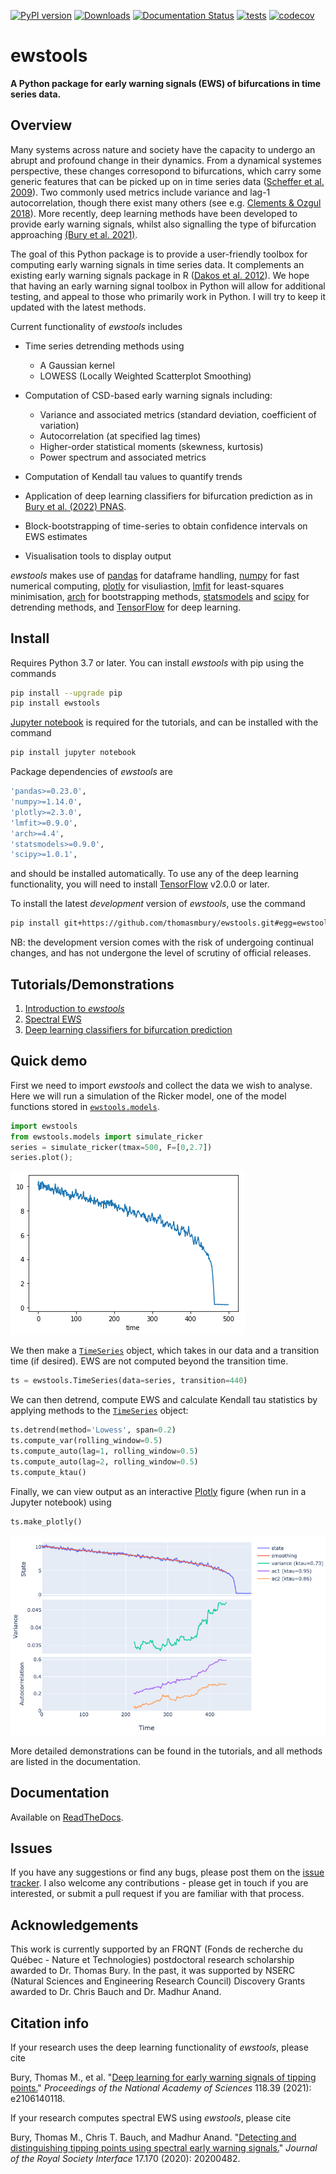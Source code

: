 [![PyPI version](https://badge.fury.io/py/ewstools.svg)](https://badge.fury.io/py/ewstools)
[![Downloads](https://pepy.tech/badge/ewstools)](https://pepy.tech/project/ewstools)
[![Documentation Status](https://readthedocs.org/projects/ewstools/badge/?version=latest)](https://ewstools.readthedocs.io/en/latest/?badge=latest)
[![tests](https://github.com/ThomasMBury/ewstools/actions/workflows/tests.yml/badge.svg?branch=main)](https://github.com/ThomasMBury/ewstools/actions/workflows/tests.yml)
[![codecov](https://codecov.io/gh/ThomasMBury/ewstools/branch/main/graph/badge.svg?token=Q5LGRV6TLF)](https://codecov.io/gh/ThomasMBury/ewstools)

# ewstools
**A Python package for early warning signals (EWS) of bifurcations in time series data.**

## Overview

Many systems across nature and society have the capacity to undergo an abrupt and profound change in their dynamics. From a dynamical systemes perspective, these changes corresopond to bifurcations, which carry some generic features that can be picked up on in time series data ([Scheffer et al. 2009](https://www.nature.com/articles/nature08227)). Two commonly used metrics include variance and lag-1 autocorrelation, though there exist many others (see e.g. [Clements & Ozgul 2018](https://onlinelibrary.wiley.com/doi/full/10.1111/ele.12948)). More recently, deep learning methods have been developed to provide early warning signals, whilst also signalling the type of bifurcation approaching [(Bury et al. 2021)](https://www.pnas.org/doi/10.1073/pnas.2106140118).

The goal of this Python package is to provide a user-friendly toolbox for computing early warning signals in time series data. It complements an existing early warning signals package in R ([Dakos et al. 2012](https://journals.plos.org/plosone/article?id=10.1371/journal.pone.0041010)). We hope that having an early warning signal toolbox in Python will allow for additional testing, and appeal to those who primarily work in Python. I will try to keep it updated with the latest methods.

Current functionality of *ewstools* includes

  - Time series detrending methods using
    - A Gaussian kernel
    - LOWESS (Locally Weighted Scatterplot Smoothing)

  - Computation of CSD-based early warning signals including:
    - Variance and associated metrics (standard deviation, coefficient of variation)
    - Autocorrelation (at specified lag times)
    - Higher-order statistical moments (skewness, kurtosis)
    - Power spectrum and associated metrics

  - Computation of Kendall tau values to quantify trends
  
  - Application of deep learning classifiers for bifurcation prediction as in [Bury et al. (2022) PNAS](https://www.pnas.org/doi/10.1073/pnas.2106140118).

  - Block-bootstrapping of time-series to obtain confidence intervals on EWS estimates
  
  - Visualisation tools to display output

*ewstools* makes use of [pandas](https://pandas.pydata.org/) for dataframe handling, [numpy](https://numpy.org/) for fast numerical computing, [plotly](https://plotly.com/graphing-libraries/) for visuliastion, [lmfit](https://lmfit.github.io/lmfit-py/) for least-squares minimisation, [arch](https://github.com/bashtage/arch) for bootstrapping methods, [statsmodels](https://www.statsmodels.org/stable/index.html) and [scipy](https://scipy.org/) for detrending methods, and [TensorFlow](https://www.tensorflow.org/install) for deep learning.


## Install

Requires Python 3.7 or later. You can install *ewstools* with pip using the commands

```bash
pip install --upgrade pip
pip install ewstools
```

[Jupyter notebook](https://jupyter.org/install) is required for the tutorials, and can be installed with the command
```bash
pip install jupyter notebook
```
Package dependencies of *ewstools* are
```bash
'pandas>=0.23.0',
'numpy>=1.14.0',
'plotly>=2.3.0',
'lmfit>=0.9.0', 
'arch>=4.4',
'statsmodels>=0.9.0',
'scipy>=1.0.1',
```
and should be installed automatically. To use any of the deep learning functionality, you will need to install [TensorFlow](https://www.tensorflow.org/install) v2.0.0 or later.

To install the latest *development* version of *ewstools*, use the command
```bash
pip install git+https://github.com/thomasmbury/ewstools.git#egg=ewstools
```
NB: the development version comes with the risk of undergoing continual changes, and has not undergone the level of scrutiny of official releases.




## Tutorials/Demonstrations

1. [Introduction to *ewstools*](./tutorials/tutorial_intro.ipynb)
2. [Spectral EWS](./tutorials/tutorial_spectral.ipynb)
3. [Deep learning classifiers for bifurcation prediction](./tutorials/tutorial_deep_learning.ipynb)



## Quick demo

First we need to import *ewstools* and collect the data we wish to analyse. Here we will run a simulation of the Ricker model, one of the model functions stored in [`ewstools.models`](https://ewstools.readthedocs.io/en/latest/ewstools.html#ewstools-models-submodule).
```python
import ewstools
from ewstools.models import simulate_ricker
series = simulate_ricker(tmax=500, F=[0,2.7])
series.plot();
```
![](tutorials/images/series.png)

We then make a [`TimeSeries`](https://ewstools.readthedocs.io/en/latest/ewstools.html#ewstools.core.TimeSeries) object, which takes in our data and a transition time (if desired). EWS are not computed beyond the transition time.

```python
ts = ewstools.TimeSeries(data=series, transition=440)
```

We can then detrend, compute EWS and calculate Kendall tau statistics by applying methods to the [`TimeSeries`](https://ewstools.readthedocs.io/en/latest/ewstools.html#ewstools.core.TimeSeries) object:

```python
ts.detrend(method='Lowess', span=0.2)
ts.compute_var(rolling_window=0.5)
ts.compute_auto(lag=1, rolling_window=0.5)
ts.compute_auto(lag=2, rolling_window=0.5)
ts.compute_ktau()
```

Finally, we can view output as an interactive [Plotly](https://plotly.com/python/) figure (when run in a Jupyter notebook) using

```python
ts.make_plotly()
```

![](tutorials/images/ews.png)

More detailed demonstrations can be found in the tutorials, and all methods are listed in the documentation.

## Documentation

Available on [ReadTheDocs](https://ewstools.readthedocs.io/en/latest/).

## Issues

If you have any suggestions or find any bugs, please post them on the [issue tracker](https://github.com/ThomasMBury/ewstools/issues). I also welcome any contributions - please get in touch if you are interested, or submit a pull request if you are familiar with that process.

## Acknowledgements

This work is currently supported by an FRQNT (Fonds de recherche du Québec - Nature et Technologies) postdoctoral research scholarship awarded to Dr. Thomas Bury. In the past, it was supported by NSERC (Natural Sciences and Engineering Research Council) Discovery Grants awarded to Dr. Chris Bauch and Dr. Madhur Anand.

## Citation info

If your research uses the deep learning functionality of *ewstools*, please cite

Bury, Thomas M., et al. "[Deep learning for early warning signals of tipping points.](https://www.pnas.org/doi/abs/10.1073/pnas.2106140118)" *Proceedings of the National Academy of Sciences* 118.39 (2021): e2106140118.

If your research computes spectral EWS using *ewstools*, please cite

Bury, Thomas M., Chris T. Bauch, and Madhur Anand. "[Detecting and distinguishing tipping points using spectral early warning signals.](https://royalsocietypublishing.org/doi/full/10.1098/rsif.2020.0482)" *Journal of the Royal Society Interface* 17.170 (2020): 20200482.
